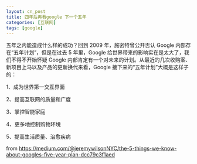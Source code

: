 ```yaml
---
layout: cn_post
title: 四年后再看google 下一个五年
categories: [互联网]
tags: [google]
---
```


五年之内能造成什么样的成功？回到 2009 年，施密特曾公开否认 Google 内部存在“五年计划”，但是在过去 5 年里，Google 给世界带来的影响实在是太大了，我们不得不开始怀疑 Google 内部肯定有一个对未来的计划。从最近的几次收购案、新项目上马以及产品的更新换代来看，Google 接下来的“五年计划”大概是这样子的：

1、成为世界第一交互界面

2、提高互联网的质量和广度

3、掌控智能家庭

4、更多地控制购物环境

5、提高生活质量、治愈疾病

from https://medium.com/@jeremywilsonNYC/the-5-things-we-know-about-googles-five-year-plan-dcc79c3f1aed

